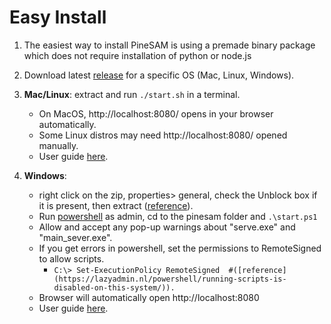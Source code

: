 # Easy Install

1. The easiest way to install PineSAM is using a premade binary package which does not require installation of python or node.js
2. Download latest [release](https://github.com/builder555/PineSAM/releases/latest) for a specific OS (Mac, Linux, Windows).
3. **Mac/Linux**: extract and run `./start.sh` in a terminal.

   * On MacOS, http://localhost:8080/ opens in your browser automatically.
   * Some Linux distros may need http://localhost:8080/ opened manually.
   * User guide [here](https://github.com/builder555/PineSAM/wiki).

4. **Windows**: 
   * right click on the zip, properties> general, check the Unblock box if it is present, then extract ([reference](https://github.com/builder555/PineSAM/discussions/106#discussion-4960445)).
   * Run [powershell](https://learn.microsoft.com/en-us/powershell/scripting/install/installing-powershell-on-windows?view=powershell-7.3) as admin, cd to the pinesam folder and `.\start.ps1`
   * Allow and accept any pop-up warnings about "serve.exe" and "main_sever.exe".
   * If you get errors in powershell, set the permissions to RemoteSigned to allow scripts.
     * ```C:\> Set-ExecutionPolicy RemoteSigned  #([reference](https://lazyadmin.nl/powershell/running-scripts-is-disabled-on-this-system/)).```
   * Browser will automatically open http://localhost:8080
   * User guide [here](https://github.com/builder555/PineSAM/wiki).
